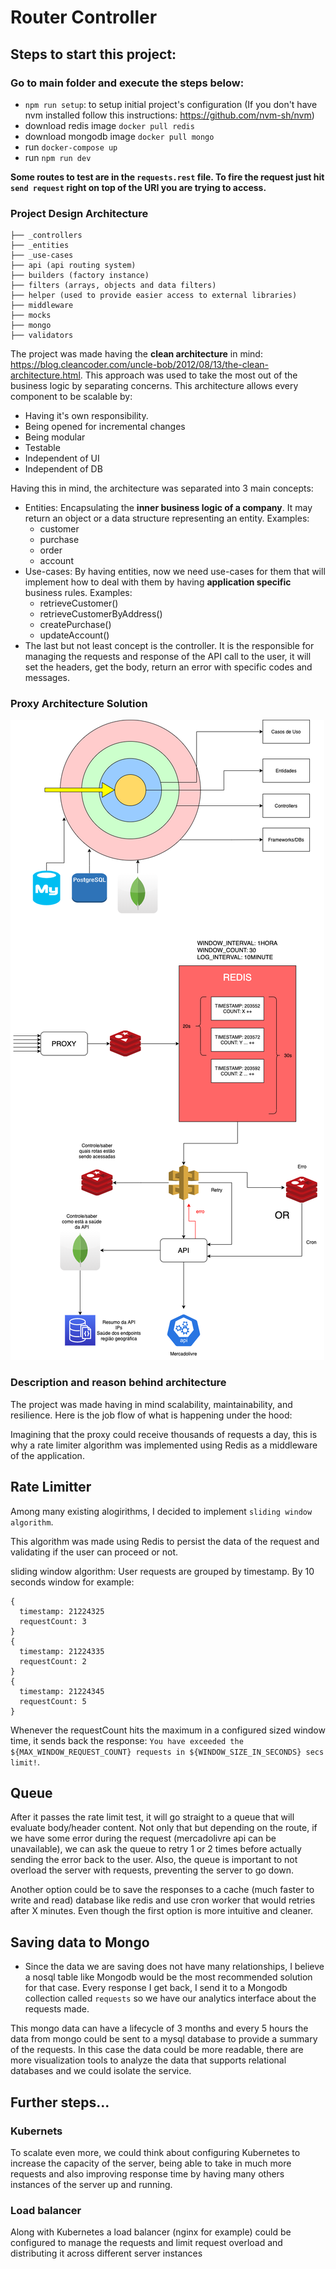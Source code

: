 # Router Controller

## Steps to start this project:
### Go to main folder and execute the steps below:

- `npm run setup`: to setup initial project's configuration (If you don't have nvm installed follow this instructions: https://github.com/nvm-sh/nvm)
- download redis image `docker pull redis`
- download mongodb image `docker pull mongo`
- run `docker-compose up`
- run `npm run dev`

**Some routes to test are in the `requests.rest` file. To fire the request just hit `send request` right on top of the URI you are trying to access.**

### Project Design Architecture

```
├── _controllers
├── _entities
├── _use-cases
├── api (api routing system)
├── builders (factory instance)
├── filters (arrays, objects and data filters)
├── helper (used to provide easier access to external libraries)
├── middleware
├── mocks
├── mongo
├── validators
```

The project was made having the **clean architecture** in mind: https://blog.cleancoder.com/uncle-bob/2012/08/13/the-clean-architecture.html. This approach was used to take the most out of the business logic by separating concerns. This architecture allows every component to be scalable by:

- Having it's own responsibility.
- Being opened for incremental changes
- Being modular
- Testable
- Independent of UI
- Independent of DB

Having this in mind, the architecture was separated into 3 main concepts:

- Entities: Encapsulating the **inner business logic of a company**. It may return an object or a data structure representing an entity. Examples: 
  - customer
  - purchase
  - order
  - account
- Use-cases: By having entities, now we need use-cases for them that will implement how to deal with them by having **application specific** business rules. Examples: 
  - retrieveCustomer()
  - retrieveCustomerByAddress()
  - createPurchase()
  - updateAccount()
- The last but not least concept is the controller. It is the responsible for managing the requests and response of the API call to the user, it will set the headers, get the body, return an error with specific codes and messages.

### Proxy Architecture Solution

![arquitetura](./Arquitetura_proxy.png)

### Description and reason behind architecture

The project was made having in mind scalability, maintainability, and resilience.
Here is the job flow of what is happening under the hood:

Imagining that the proxy could receive thousands of requests a day, this is why a rate limiter algorithm was implemented using Redis as a middleware of the application.

## Rate Limitter

Among many existing alogirithms, I decided to implement `sliding window algorithm`.

This algorithm was made using Redis to persist the data of the request and validating if the user can proceed or not.

sliding window algorithm: User requests are grouped by timestamp. By 10 seconds window for example:

```
{
  timestamp: 21224325
  requestCount: 3
}
{
  timestamp: 21224335
  requestCount: 2
}
{
  timestamp: 21224345
  requestCount: 5
}
```

Whenever the requestCount hits the maximum in a configured sized window time, it sends back the response: 
`You have exceeded the ${MAX_WINDOW_REQUEST_COUNT} requests in ${WINDOW_SIZE_IN_SECONDS} secs limit!`.

## Queue

After it passes the rate limit test, it will go straight to a queue that will evaluate body/header content. Not only that but depending on the route, if we have some error during the request (mercadolivre api can be unavailable), we can ask the queue to retry 1 or 2 times before actually sending the error back to the user. Also, the queue is important to not overload the server with requests, preventing the server to go down.

Another option could be to save the responses to a cache (much faster to write and read) database like redis and use cron worker that would retries after X minutes. Even though the first option is more intuitive and cleaner.

## Saving data to Mongo

- Since the data we are saving does not have many relationships, I believe a nosql table like Mongodb would be the most recommended solution for that case. Every response I get back, I send it to a Mongodb collection called `requests` so we have our analytics interface about the requests made.

This mongo data can have a lifecycle of 3 months and every 5 hours the data from mongo could be sent to a mysql database to provide a summary of the requests. In this case the data could be more readable, there are more visualization tools to analyze the data that supports relational databases and we could isolate the service.

## Further steps...

### **Kubernets**
To scalate even more, we could think about configuring Kubernetes to increase the capacity of the server, being able to take in much more requests and also improving response time by having many others instances of the server up and running.
### **Load balancer**
Along with Kubernetes a load balancer (nginx for example) could be configured to manage the requests and limit request overload and distributing it across different server instances
